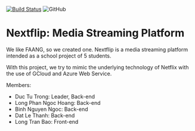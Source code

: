 [![Build Status](https://dev.azure.com/ducprobmt123/Nextflip/_apis/build/status/ducttse.Nextflip?branchName=master)](https://dev.azure.com/ducprobmt123/Nextflip/_build/latest?definitionId=6&branchName=master)
![GitHub](https://img.shields.io/github/license/ducttse/Nextflip?color=green&logoColor=green)

# Nextflip: Media Streaming Platform

We like FAANG, so we created one. Nextflip is a media streaming platform intended as a school project of 5 students.

With this project, we try to mimic the underlying technology of Netflix with the use of GCloud and Azure Web Service.

Members:
+ Duc Tu Trong: Leader, Back-end
+ Long Phan Ngoc Hoang: Back-end
+ Binh Nguyen Ngoc: Back-end
+ Dat Le Thanh: Back-end
+ Long Tran Bao: Front-end
